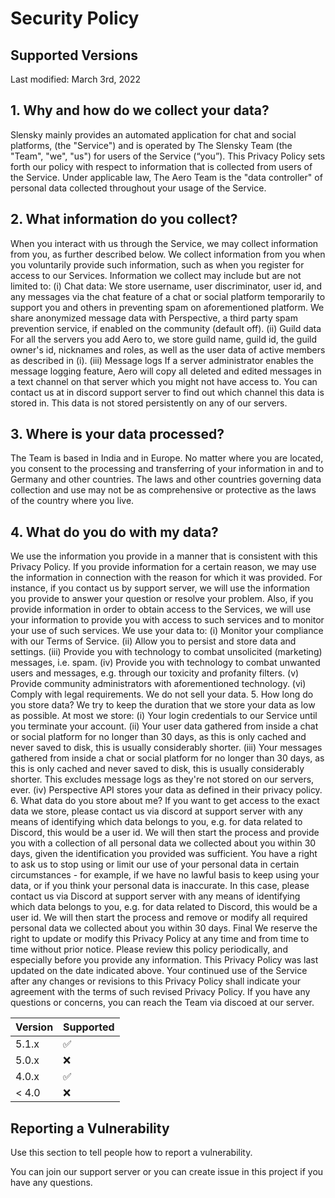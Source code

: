 # Security Policy

## Supported Versions

Last modified: March 3rd, 2022

## 1. Why and how do we collect your data?

Slensky mainly provides an automated application for chat and social platforms, (the "Service") and is operated by The Slensky Team (the "Team", "we", "us") for users of the Service (“you”). This Privacy Policy sets forth our policy with respect to information that is collected from users of the Service. Under applicable law, The Aero Team is the "data controller" of personal data collected throughout your usage of the Service.

## 2. What information do you collect?

When you interact with us through the Service, we may collect information from you, as further described below.
We collect information from you when you voluntarily provide such information, such as when you register for access to our Services. Information we collect may include but are not limited to:
(i) Chat data: We store username, user discriminator, user id, and any messages via the chat feature of a chat or social platform temporarily to support you and others in preventing spam on aforementioned platform. We share anonymized message data with Perspective, a third party spam prevention service, if enabled on the community (default off).
(ii) Guild data For all the servers you add Aero to, we store guild name, guild id, the guild owner's id, nicknames and roles, as well as the user data of active members as described in (i).
(iii) Message logs If a server administrator enables the message logging feature, Aero will copy all deleted and edited messages in a text channel on that server which you might not have access to. You can contact us at in discord support server to find out which channel this data is stored in. This data is not stored persistently on any of our servers.

## 3. Where is your data processed?

The Team is based in India and in Europe. No matter where you are located, you consent to the processing and transferring of your information in and to Germany and other countries. The laws and other countries governing data collection and use may not be as comprehensive or protective as the laws of the country where you live.

## 4. What do you do with my data?

We use the information you provide in a manner that is consistent with this Privacy Policy. If you provide information for a certain reason, we may use the information in connection with the reason for which it was provided. For instance, if you contact us by support server, we will use the information you provide to answer your question or resolve your problem. Also, if you provide information in order to obtain access to the Services, we will use your information to provide you with access to such services and to monitor your use of such services.
We use your data to:
(i) Monitor your compliance with our Terms of Service.
(ii) Allow you to persist and store data and settings.
(iii) Provide you with technology to combat unsolicited (marketing) messages, i.e. spam.
(iv) Provide you with technology to combat unwanted users and messages, e.g. through our toxicity and profanity filters.
(v) Provide community administrators with aforementioned technology. (vi) Comply with legal requirements.
We do not sell your data.
5. How long do you store data?
We try to keep the duration that we store your data as low as possible. At most we store:
(i) Your login credentials to our Service until you terminate your account.
(ii) Your user data gathered from inside a chat or social platform for no longer than 30 days, as this is only cached and never saved to disk, this is usually considerably shorter.
(iii) Your messages gathered from inside a chat or social platform for no longer than 30 days, as this is only cached and never saved to disk, this is usually considerably shorter. This excludes message logs as they're not stored on our servers, ever.
(iv) Perspective API stores your data as defined in their privacy policy.
6. What data do you store about me?
If you want to get access to the exact data we store, please contact us via discord at support server with any means of identifying which data belongs to you, e.g. for data related to Discord, this would be a user id. We will then start the process and provide you with a collection of all personal data we collected about you within 30 days, given the identification you provided was sufficient. You have a right to ask us to stop using or limit our use of your personal data in certain circumstances - for example, if we have no lawful basis to keep using your data, or if you think your personal data is inaccurate. In this case, please contact us via Discord at support server with any means of identifying which data belongs to you, e.g. for data related to Discord, this would be a user id. We will then start the process and remove or modify all required personal data we collected about you within 30 days.
Final
We reserve the right to update or modify this Privacy Policy at any time and from time to time without prior notice. Please review this policy periodically, and especially before you provide any information. This Privacy Policy was last updated on the date indicated above. Your continued use of the Service after any changes or revisions to this Privacy Policy shall indicate your agreement with the terms of such revised Privacy Policy.
If you have any questions or concerns, you can reach the Team via discoed at our server.

| Version | Supported          |
| ------- | ------------------ |
| 5.1.x   | :white_check_mark: |
| 5.0.x   | :x:                |
| 4.0.x   | :white_check_mark: |
| < 4.0   | :x:                |

## Reporting a Vulnerability

Use this section to tell people how to report a vulnerability.

You can join our support server or you can create issue in this project if you have any questions.
